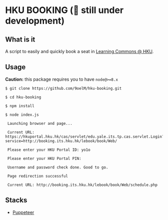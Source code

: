 # HKU BOOKING (:construction: still under development)

## What is it
A script to easily and quickly book a seat in [Learning Commons @ HKU](http://www.les.hku.hk/teaching-learning/learning-space/booking-arrangement-of-learning-space). 

## Usage
**Caution:** this package requires you to have `node@>=8.x`
```
$ git clone https://github.com/9oelM/hku-booking.git

$ cd hku-booking

$ npm install

$ node index.js 

 Launching browser and page...

 Current URL: https://hkuportal.hku.hk/cas/servlet/edu.yale.its.tp.cas.servlet.Login?service=http://booking.its.hku.hk/lebook/book/Web/

 Please enter your HKU Portal ID: yo1o

 Please enter your HKU Portal PIN: 

 Username and password check done. Good to go.

 Page redirection successful

 Current URL: http://booking.its.hku.hk/lebook/book/Web/schedule.php
```

## Stacks
* [Puppeteer](https://github.com/GoogleChrome/puppeteer)
